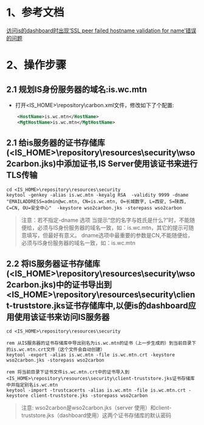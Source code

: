 

# 1、参考文档

[访问is的dashboard时出现‘SSL peer failed hostname validation for name’错误的问题](https://github.com/wso2/product-is/issues/2763)
# 2、操作步骤
## 2.1 规划IS身份服务器的域名:is.wc.mtn
* 打开<IS_HOME>\repository\carbon.xml文件，修改如下了个配置:

```xml
    <HostName>is.wc.mtn</HostName>
    <MgtHostName>is.wc.mtn</MgtHostName>
```
## 2.1 给is服务器的证书存储库(<IS_HOME>\repository\resources\security\wso2carbon.jks)中添加证书,IS Server使用该证书来进行TLS传输

```shell
cd <IS_HOME>\repository\resources\security
keytool -genkey -alias is.wc.mtn -keyalg RSA  -validity 9999 -dname "EMAILADDRESS=admin@wc.mtn, CN=is.wc.mtn, O=长城数字, L=西安, S=陕西, C=CN, OU=安全中心"  -keystore wso2carbon.jks -storepass wso2carbon
```
> 注意：若不指定-dname 选项 当提示“您的名字与姓氏是什么?”时，不能随便给，必须与IS身份服务器的域名一致，如：is.wc.mtn，其它的提示可随意填写，但最好有意义。
> dname选项中最重要的参数是CN,不能随便给，必须与IS身份服务器的域名一致，如：is.wc.mtn

## 2.2 将IS服务器证书存储库(<IS_HOME>\repository\resources\security\wso2carbon.jks)中的证书导出到<IS_HOME>\repository\resources\security\client-truststore.jks证书存储库中,以便is的dashboard应用使用该证书来访问IS服务器

```shell
cd <IS_HOME>\repository\resources\security

rem 从IS服务器的证书存储库中导出别名为is.wc.mtn的证书（上一步生成的）到当前目录下的is.wc.mtn.crt文件（这个文件会自动创建）
keytool -export -alias is.wc.mtn -file is.wc.mtn.crt -keystore wso2carbon.jks -storepass wso2carbon

rem 将当前目录下证书文件is.wc.mtn.crt中的证书导入到<IS_HOME>\repository\resources\security\client-truststore.jks证书存储库中并指定别名is.wc.mtn
keytool -import -trustcacerts -alias is.wc.mtn -file is.wc.mtn.crt -keystore client-truststore.jks -storepass wso2carbon
```
> 注意: wso2carbon是wso2carbon.jks（server 使用）和client-truststore.jks（dashboard使用）这两个证书存储库的默认密码
